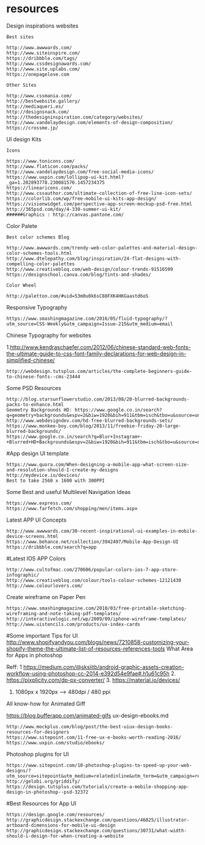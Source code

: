 # resources

Design inspirations websites

    Best sites

    http://www.awwwards.com/
    http://www.siteinspire.com/
    https://dribbble.com/tags/
    http://www.cssdesignawards.com/
    http://www.site.uplabs.com/
    https://onepagelove.com

    Other Sites

    http://www.cssmania.com/
    http://bestwebsite.gallery/
    http://mediaqueri.es/
    http://designsnack.com/
    http://thedesigninspiration.com/category/websites/
    http://www.vandelaydesign.com/elements-of-design-composition/
    https://crossme.jp/

UI design Kits

    Icons

    https://www.tonicons.com/
    http://www.flaticon.com/packs/
    http://www.vandelaydesign.com/free-social-media-icons/
    https://www.uxpin.com/lollipop-ui-kit.html?_ga=1.202893778.230081570.1457234375
    https://linearicons.com/
    http://www.cssauthor.com/ultimate-collection-of-free-line-icon-sets/
    https://colorlib.com/wp/free-mobile-ui-kits-app-design/
    https://visionwidget.com/perspective-app-screen-mockup-psd-free.html
    http://365psd.com/day/4-330-summer-ui-kit/
    ######Graphics : http://canvas.pantone.com/

Color Palete

    Best color schemes Blog

    http://www.awwwards.com/trendy-web-color-palettes-and-material-design-color-schemes-tools.html
    http://www.dtelepathy.com/blog/inspiration/24-flat-designs-with-compelling-color-palettes
    http://www.creativebloq.com/web-design/colour-trends-91516599
    https://designschool.canva.com/blog/tints-and-shades/

    Color Wheel

    http://paletton.com/#uid=53m0u0k6sC88FXK4HKGaastd6oS

Responsive Typography

    https://www.smashingmagazine.com/2016/05/fluid-typography/?utm_source=CSS-Weekly&utm_campaign=Issue-215&utm_medium=email

Chinese Typography for websites

1.http://www.kendraschaefer.com/2012/06/chinese-standard-web-fonts-the-ultimate-guide-to-css-font-family-declarations-for-web-design-in-simplified-chinese/

    http://webdesign.tutsplus.com/articles/the-complete-beginners-guide-to-chinese-fonts--cms-23444

Some PSD Resources

    http://blog.starsunflowerstudio.com/2013/08/20-blurred-backgrounds-packs-to-enhance.html
    Geometry Backgrounds HD: https://www.google.co.in/search?q=geometry+backgrounds&espv=2&biw=1920&bih=911&tbm=isch&tbo=u&source=univ&sa=X&ved=0ahUKEwiYvve199bOAhVFqI8KHYuKDucQsAQIGg#tbs=isz:lt%2Cislt:xga&tbm=isch&q=geometry+backgrounds+hd
    http://www.webdesigndev.com/hd-free-blurred-backgrounds-sets/
    https://www.monkee-boy.com/blog/2013/11/freebie-friday-20-large-blurred-backgrounds/
    https://www.google.co.in/search?q=Blur+Instagram+-+Blurred+HD+Backgrounds&espv=2&biw=1920&bih=911&tbm=isch&tbo=u&source=univ&sa=X&ved=0ahUKEwiTse615NbOAhXFq48KHR86AwkQsAQIGg#imgrc=_

#App design UI template

    https://www.quora.com/When-designing-a-mobile-app-what-screen-size-and-resolution-should-I-create-my-designs
    http://mydevice.io/devices/
    Best to take 2560 x 1600 with 300PPI

Some Best and useful Multilevel Navigation Ideas

    https://www.express.com/
    https://www.farfetch.com/shopping/men/items.aspx

Latest APP UI Concepts

    http://www.awwwards.com/30-recent-inspirational-ui-examples-in-mobile-device-screens.html
    https://www.behance.net/collection/3942497/Mobile-App-Design-UI
    https://dribbble.com/search?q=app

#Latest IOS APP Colors

    http://www.cultofmac.com/270606/popular-colors-ios-7-app-store-infographic/
    http://www.creativebloq.com/colour/tools-colour-schemes-12121430
    http://www.colourlovers.com/

Create wireframe on Paper Pen

    https://www.smashingmagazine.com/2010/03/free-printable-sketching-wireframing-and-note-taking-pdf-templates/
    http://interactivelogic.net/wp/2009/09/iphone-wireframe-templates/
    http://www.uistencils.com/products/ux-index-cards

#Some important Tips for UI http://www.shopifyandyou.com/blogs/news/7210858-customizing-your-shopify-theme-the-ultimate-list-of-resources-references-tools
What Area for Apps in photoshop

Reff: 1 https://medium.com/@sksiitb/android-graphic-assets-creation-workflow-using-photoshop-cc-2014-e392d54e9fae#.h1u61c95h 2. https://pixplicity.com/dp-px-converter/ 3. https://material.io/devices/

1. 1080px x 1920px --> 480dpi / 480 ppi

All know-how for Animated Giff

https://blog.bufferapp.com/animated-gifs
ux-design-ebooks.md

    http://www.mockplus.com/blog/post/the-best-uiux-design-books-resources-for-designers
    https://www.sitepoint.com/11-free-ux-e-books-worth-reading-2016/
    https://www.uxpin.com/studio/ebooks/

Photoshop plugins for UI

    https://www.sitepoint.com/10-photoshop-plugins-to-speed-up-your-web-designs/?utm_source=sitepoint&utm_medium=relatedinline&utm_term=&utm_campaign=relatedauthor
    http://gelobi.org/griddify/
    https://design.tutsplus.com/tutorials/create-a-mobile-shopping-app-design-in-photoshop--psd-32372

#Best Resources for App UI

    https://design.google.com/resources/
    http://graphicdesign.stackexchange.com/questions/46825/illustrator-artboard-dimensions-for-mobile-ui-design
    http://graphicdesign.stackexchange.com/questions/30731/what-width-should-i-design-for-when-creating-a-website

